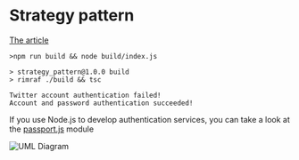 # Strategy pattern

[The article](https://javascript.plainenglish.io/design-patterns-strategy-pattern-in-typescript-54eda9b40f09)

```
>npm run build && node build/index.js

> strategy_pattern@1.0.0 build
> rimraf ./build && tsc

Twitter account authentication failed!
Account and password authentication succeeded!
```

If you use Node.js to develop authentication services, you can take a look at the [passport.js](https://www.passportjs.org/) module

![UML Diagram](https://miro.medium.com/max/700/1*RPD5SVp6u1i6zRy5yDEs0w.png)
